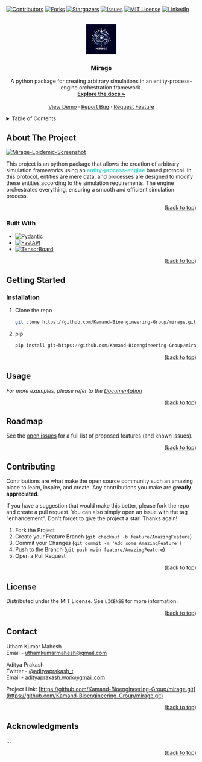 <!-- Improved compatibility of back to top link: See: https://github.com/othneildrew/Best-README-Template/pull/73 -->

<a name="readme-top"></a>

<!-- PROJECT SHIELDS -->
<!--
*** I'm using markdown "reference style" links for readability.
*** Reference links are enclosed in brackets [ ] instead of parentheses ( ).
*** See the bottom of this document for the declaration of the reference variables
*** for contributors-url, forks-url, etc. This is an optional, concise syntax you may use.
*** https://www.markdownguide.org/basic-syntax/#reference-style-links
-->

[![Contributors][contributors-shield]][contributors-url]
[![Forks][forks-shield]][forks-url]
[![Stargazers][stars-shield]][stars-url]
[![Issues][issues-shield]][issues-url]
[![MIT License][license-shield]][license-url]
[![LinkedIn][linkedin-shield]][linkedin-url]

<!-- PROJECT LOGO -->
<br />
<div align="center">
  <a href="https://github.com/Kamand-Bioengineering-Group/mirage">
    <img src="assets/logos/logo-main.png" alt="Logo" width="80" height="80">
  </a>

<h3 align="center">Mirage</h3>

  <p align="center">
    A python package for creating arbitrary simulations in an entity-process-engine orchestration framework.
    <br />
    <a href="https://github.com/Kamand-Bioengineering-Group/mirage"><strong>Explore the docs »</strong></a>
    <br />
    <br />
    <a href="https://github.com/Kamand-Bioengineering-Group/mirage">View Demo</a>
    ·
    <a href="https://github.com/Kamand-Bioengineering-Group/mirage/issues">Report Bug</a>
    ·
    <a href="https://github.com/Kamand-Bioengineering-Group/mirage/issues">Request Feature</a>
  </p>
</div>

<!-- TABLE OF CONTENTS -->
<details>
  <summary>Table of Contents</summary>
  <ol>
    <li>
      <a href="#about-the-project">About The Project</a>
      <ul>
        <li><a href="#built-with">Built With</a></li>
      </ul>
    </li>
    <li>
      <a href="#getting-started">Getting Started</a>
      <ul>
        <li><a href="#prerequisites">Prerequisites</a></li>
        <li><a href="#installation">Installation</a></li>
      </ul>
    </li>
    <li><a href="#usage">Usage</a></li>
    <li><a href="#roadmap">Roadmap</a></li>
    <li><a href="#contributing">Contributing</a></li>
    <li><a href="#license">License</a></li>
    <li><a href="#contact">Contact</a></li>
    <li><a href="#acknowledgments">Acknowledgments</a></li>
  </ol>
</details>

<!-- ABOUT THE PROJECT -->

## About The Project

[![Mirage-Epidemic-Screenshot][product-screenshot]](product_screenshot)

This project is an python package that allows the creation of arbitrary simulation frameworks using an <span style="color:turquoise">**entity-process-engine**</span> based protocol. In this protocol, entities are mere data, and processes are designed to modify these entities according to the simulation requirements. The engine orchestrates everything, ensuring a smooth and efficient simulation process.

<p align="right">(<a href="#readme-top">back to top</a>)</p>

### Built With

- [![Pydantic][pydantic-shield]][pydantic-url]
- [![FastAPI][fastapi-shield]][fastapi-url]
- [![TensorBoard][tensorboard-shield]][tensorboard-url]

<p align="right">(<a href="#readme-top">back to top</a>)</p>

<!-- GETTING STARTED -->

## Getting Started

### Installation

1. Clone the repo
   ```sh
   git clone https://github.com/Kamand-Bioengineering-Group/mirage.git
   ```
2. pip
   ```python
   pip install git+https://github.com/Kamand-Bioengineering-Group/mirage.git
   ```

<p align="right">(<a href="#readme-top">back to top</a>)</p>

<!-- USAGE EXAMPLES -->

## Usage

_For more examples, please refer to the [Documentation](https://github.com/Kamand-Bioengineerning-Group/mirage.git)_

<p align="right">(<a href="#readme-top">back to top</a>)</p>

<!-- ROADMAP -->

## Roadmap

See the [open issues](https://github.com/Kamand-Bioengineerning-Group/mirage/issues) for a full list of proposed features (and known issues).

<p align="right">(<a href="#readme-top">back to top</a>)</p>

<!-- CONTRIBUTING -->

## Contributing

Contributions are what make the open source community such an amazing place to learn, inspire, and create. Any contributions you make are **greatly appreciated**.

If you have a suggestion that would make this better, please fork the repo and create a pull request. You can also simply open an issue with the tag "enhancement".
Don't forget to give the project a star! Thanks again!

1. Fork the Project
2. Create your Feature Branch (`git checkout -b feature/AmazingFeature`)
3. Commit your Changes (`git commit -m 'Add some AmazingFeature'`)
4. Push to the Branch (`git push main feature/AmazingFeature`)
5. Open a Pull Request

<p align="right">(<a href="#readme-top">back to top</a>)</p>

<!-- LICENSE -->

## License

Distributed under the MIT License. See `LICENSE` for more information.

<p align="right">(<a href="#readme-top">back to top</a>)</p>

<!-- CONTACT -->

## Contact

Utham Kumar Mahesh  
Email - [uthamkumarmahesh@gmail.com](mailto:uthamkumarmahesh@gmail.com)

Aditya Prakash  
Twitter - [@adityaprakash_t](https://twitter.com/adityaprakash_t)  
Email - [adityaprakash.work@gmail.com](mailto:adityaprakash.work@gmail.com)

Project Link: [https://github.com/Kamand-Bioengineering-Group/mirage.git](https://github.com/Kamand-Bioengineering-Group/mirage.git)

<p align="right">(<a href="#readme-top">back to top</a>)</p>

<!-- ACKNOWLEDGMENTS -->

## Acknowledgments

...

<p align="right">(<a href="#readme-top">back to top</a>)</p>

<!-- MARKDOWN LINKS & IMAGES -->
<!-- https://www.markdownguide.org/basic-syntax/#reference-style-links -->

[contributors-shield]: https://img.shields.io/github/contributors/Kamand-Bioengineering-Group/mirage.svg?style=for-the-badge
[contributors-url]: https://github.com/Kamand-Bioengineering-Group/mirage/graphs/contributors
[forks-shield]: https://img.shields.io/github/forks/Kamand-Bioengineering-Group/mirage.svg?style=for-the-badge
[forks-url]: https://github.com/Kamand-Bioengineering-Group/mirage/network/members
[stars-shield]: https://img.shields.io/github/stars/Kamand-Bioengineering-Group/mirage.svg?style=for-the-badge
[stars-url]: https://github.com/Kamand-Bioengineering-Group/mirage/stargazers
[issues-shield]: https://img.shields.io/github/issues/Kamand-Bioengineering-Group/mirage.svg?style=for-the-badge
[issues-url]: https://github.com/Kamand-Bioengineering-Group/mirage/issues
[license-shield]: https://img.shields.io/github/license/Kamand-Bioengineering-Group/mirage.svg?style=for-the-badge
[license-url]: https://github.com/Kamand-Bioengineering-Group/mirage/blob/main/LICENSE
[linkedin-shield]: https://img.shields.io/badge/-LinkedIn-black.svg?style=for-the-badge&logo=linkedin&colorB=555
[linkedin-url]: https://www.linkedin.com/company/kbg-iit-mandi
[product-screenshot]: images/screenshot.png
[Matplotlib-shield]: https://img.shields.io/badge/Matplotlib-%23ffffff.svg?style=for-the-badge&logo=Matplotlib&logoColor=black
[Matplotlib-url]: https://matplotlib.org/
[NumPy-shield]: https://img.shields.io/badge/numpy-%23013243.svg?style=for-the-badge&logo=numpy&logoColor=white
[NumPy-url]: https://numpy.org/
[scikit-learn-shield]: https://img.shields.io/badge/scikit--learn-%23F7931E.svg?style=for-the-badge&logo=scikit-learn&logoColor=white
[scikit-learn-url]: https://scikit-learn.org/stable/
[Pydantic-shield]: https://img.shields.io/badge/Pydantic-E92063?logo=pydantic&logoColor=fff&style=for-the-badge
[Pydantic-url]: https://pydantic-docs.helpmanual.io/
[FastAPI-shield]: https://img.shields.io/badge/FastAPI-009688?logo=fastapi&logoColor=fff&style=for-the-badge
[FastAPI-url]: https://fastapi.tiangolo.com/
[TensorBoard-shield]: https://img.shields.io/badge/TensorBoard-FF6F00?logo=tensorflow&logoColor=fff&style=for-the-badge
[TensorBoard-url]: https://www.tensorflow.org/tensorboard
